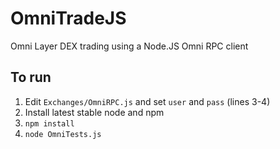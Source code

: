# OmniTradeJS

Omni Layer DEX trading using a Node.JS Omni RPC client

## To run

1. Edit `Exchanges/OmniRPC.js` and set `user` and `pass` (lines 3-4)
1. Install latest stable node and npm
1. `npm install`
1. `node OmniTests.js`

